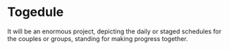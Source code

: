 # Togedule
It will be an enormous project, depicting the daily or staged schedules for the couples or groups, standing for making progress together.

